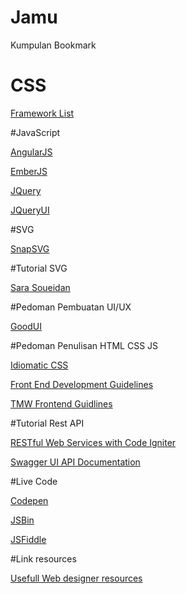 # Jamu
Kumpulan Bookmark

# CSS
<p><a href="http://usablica.github.io/front-end-frameworks/compare.html">Framework List</a></p>

#JavaScript
<p><a href="https://angularjs.org/">AngularJS</a></p>
<p><a href="http://emberjs.com/">EmberJS</a></p>
<p><a href="https://jquery.com/">JQuery</a></p>
<p><a href="https://jqueryui.com/">JQueryUI</a></p>

#SVG
<p><a href="http://snapsvg.io/">SnapSVG</a></p>

#Tutorial SVG
<p><a href="http://sarasoueidan.com/">Sara Soueidan</a></p>

#Pedoman Pembuatan UI/UX
<p><a href="https://www.goodui.org/">GoodUI</a></p>

#Pedoman Penulisan HTML CSS JS
<p><a href="https://github.com/necolas/idiomatic-css/tree/master/translations/id-ID">Idiomatic CSS</a></p>
<p><a href="http://taitems.github.io/Front-End-Development-Guidelines/">Front End Development Guidelines</a></p>
<p><a href="https://github.com/tmwagency/TMW-frontend-guidelines/blob/master/Front-End%20development%20guidelines.mdown">TMW Frontend Guidlines</a></p>

#Tutorial Rest API
<p><a href="http://code.tutsplus.com/tutorials/working-with-restful-services-in-codeigniter--net-8814">RESTful Web Services with Code Igniter</a></p>
<p><a href="https://github.com/swagger-api/swagger-ui">Swagger UI API Documentation</a>
</p>

#Live Code
<p><a href="http://codepen.io">Codepen</a></p>
<p><a href="http://jsbin.com">JSBin</a></p>
<p><a href="http://jsfiddle.com">JSFiddle</a></p>

#Link resources
<p><a href="http://agiledesigners.com/">Usefull Web designer resources</a></p>
